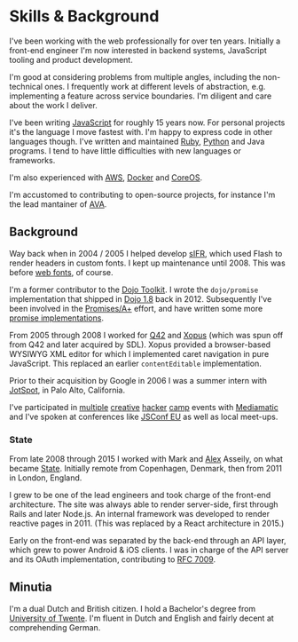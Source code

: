 # Skills & Background

I've been working with the web professionally for over ten years. Initially a
front-end engineer I'm now interested in backend systems, JavaScript tooling and
product development.

I'm good at considering problems from multiple angles, including the
non-technical ones. I frequently work at different levels of abstraction, e.g.
implementing a feature across service boundaries. I'm diligent and care about
the work I deliver.

I've been writing [JavaScript](https://github.com/tc39/ecma262) for roughly 15
years now. For personal projects it's the language I move fastest with. I'm
happy to express code in other languages though. I've written and maintained
[Ruby](https://www.ruby-lang.org/en/), [Python](https://www.python.org/) and
Java programs. I tend to have little difficulties with new languages or
frameworks.

I'm also experienced with [AWS](https://aws.amazon.com/),
[Docker](https://www.docker.com/) and [CoreOS](https://coreos.com/).

I'm accustomed to contributing to open-source projects, for instance I'm the
lead mantainer of [AVA](https://github.com/avajs/ava).

## Background

Way back when in 2004 / 2005 I helped develop
[sIFR](http://www.mikeindustries.com/sifr), which used Flash to render headers
in custom fonts. I kept up maintenance until 2008. This was before [web
fonts](https://en.wikipedia.org/wiki/Web_Open_Font_Format), of course.

I'm a former contributor to the [Dojo Toolkit](https://dojotoolkit.org/). I
wrote the `dojo/promise` implementation that shipped in [Dojo
1.8](http://dojotoolkit.org/reference-guide/1.8/dojo/promise.html) back in 2012.
Subsequently I've been involved in the [Promises/A+](https://promisesaplus.com/)
effort, and have written some more [promise
implementations](/projects/legendary).

From 2005 through 2008 I worked for [Q42](https://q42.com/) and
[Xopus](https://xopus.com/) (which was spun off from Q42 and later acquired by
SDL). Xopus provided a browser-based WYSIWYG XML editor for which I implemented
caret navigation in pure JavaScript. This replaced an earlier `contentEditable`
implementation.

Prior to their acquisition by Google in 2006 I was a summer intern with
[JotSpot](https://en.wikipedia.org/wiki/Google_Sites), in Palo Alto, California.

I've participated in [multiple](http://www.mediamatic.net/22590/en/badger)
[creative](http://www.mediamatic.net/52865/en/vbird)
[hacker](http://www.mediamatic.net/105826/en/ikspin)
[camp](http://www.mediamatic.net/167692/en/wow) events with
[Mediamatic](http://www.mediamatic.net/) and I've spoken at conferences like
[JSConf EU](http://jsconf.eu) as well as local meet-ups.

### State

From late 2008 through 2015 I worked with Mark and
[Alex](https://en.wikipedia.org/wiki/Alexander_Asseily) Asseily, on what became
[State](https://state.com/). Initially remote from Copenhagen, Denmark, then
from 2011 in London, England.

I grew to be one of the lead engineers and took charge of the front-end
architecture. The site was always able to render server-side, first through
Rails and later Node.js. An internal framework was developed to render reactive
pages in 2011. (This was replaced by a React architecture in 2015.)

Early on the front-end was separated by the back-end through an API layer, which
grew to power Android & iOS clients. I was in charge of the API server and its
OAuth implementation, contributing to [RFC
7009](https://tools.ietf.org/html/rfc7009).

## Minutia

I'm a dual Dutch and British citizen. I hold a Bachelor's degree from
[University of Twente](https://www.utwente.nl/en/). I'm fluent in Dutch and
English and fairly decent at comprehending German.
